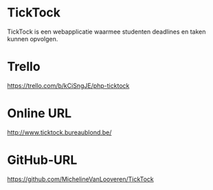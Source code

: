 # TickTock
TickTock is een webapplicatie waarmee studenten deadlines en taken kunnen opvolgen. 

# Trello
https://trello.com/b/kCiSngJE/php-ticktock

# Online URL
http://www.ticktock.bureaublond.be/

# GitHub-URL
https://github.com/MichelineVanLooveren/TickTock
